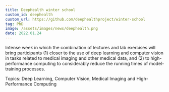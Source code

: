 ```yaml
---
title: DeepHealth winter school
custom_id: deephealth
custom_url: https://github.com/deephealthproject/winter-school
tag: PhD
image: /assets/images/news/deephealth.png
date: 2022.01.24
---
```



Intense week in which the combination of lectures and lab exercises will bring participants 
(1) closer to the use of deep learning and computer vision in tasks related to medical imaging and other medical data, and 
(2) to high-performance computing to considerably reduce the running times of model-training processes.

Topics: Deep Learning, Computer Vision, Medical Imaging and High-Performance Computing